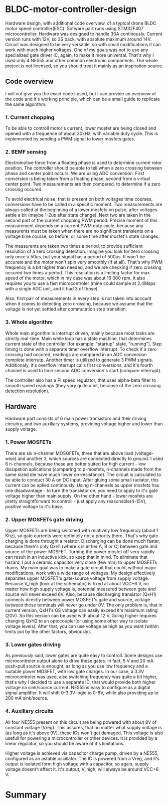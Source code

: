# BLDC-motor-controller-design
Hardware design, with additional code overview, of a typical drone BLDC motor speed controller(ESC).
Sofware part runs using STM32F407 microcontroller. Hardware was designed to handle 30A continously. Current version runs with 12V, so 3S pack, with absolute maximum around 14V. Circuit was designed to be very versatile, so with small modifications it can work with much higher voltages. One of my goals was not to use any specialized gate driver IC, again, to make it more universal. That's why I used only 4 NE555 and other common electronic components. 
The whole project is not licensed, so you should treat it mainly as an inspiration source.

## Code overview
I will not give you the exact code I used, but I can provide an overview of the code and it's working principle, which can be a small guide to replicate the same algorithm.

### 1. Current chopping
To be able to controll motor's current, lower mosfet are being closed and opened with a frequence of about 30kHz, with variable duty cycle. This is implemented by sending a PWM signal to lower mosfets gates. 

### 2. BEMF sensing
Electromotive force from a floating phase is used to determine current rotor position. The controller should be able to tell when a zero crossing between phase and center point occurs. We are using ADC conversion. First conversion is being taken from a floating phase, second from a virtual center point. Two measurements are then compared, to determine if a zero crossing occured. 

To avoid electrical noise, that is present on both voltages time courses, conversions have to be called in a specific moment. Two measurements are always called at the beginning of a lower mosfets on pulse, after voltages settle a bit (maybe 1-2us after state change). Next two are taken in the second part of the current chopping PWM period. Precise moment of this measurement depends on a current PWM duty cycle, because any measurents must be taken when there are no significant transients on a voltage time course, so before, or some time after mosfet's state changes. 
	
The measurents are taken two times a period, to provide sufficient resolution of a zero crossing detection. Imagine you look for zero crossing only once a 50us, but your signal has a period of 500us. It won't be accurate and the motor won't spin very smoothly (if at all). That's why PWM frequency is a bit higher than needed, and we are checking if zero crossing occured two times a period. This resolution is a limiting factor for max speed of the motor, which in my case was about 16 000 rpm. It also requires you to use a fast microcontroler (mine could sample at 2.4Msps with a single ADC unit, and it had 3 of those). 
	
Also, first pair of measurements in every step is not taken into account when it comes to detecting zero crossing, because we assume that the voltage is not yet settled after commutation step transition. 

### 3. Whole algorithm
Whole main algorithm is interrupt driven, mainly because most tasks are strictly real-time. Main while loop has a state machine, that determines current state of the controller (for example: "startup" state, "running"). Step timing is done with a separate timer overflow interrupt. To check if a zero crossing had occured, readings are compared in an ADC conversion complete interrutp. Another timer is utilized to generate 3 PWM signals. Additionaly, it's overflow interrupt calls first conversions, and it's fourth channel is used to time second ADC conversion's start (compare interrupt).

The controller also has a PI speed regulator, that uses alpha-beta filter to smooth speed readings (they vary quite a bit, because of the zero crossing detection resolution).

## Hardware
Hardware part consists of 6 main power transistors and their driving circuitry, and two auxiliary systems, providing voltage higher and lower than supply voltage. 
 ### 1. Power MOSFETs
 There are six n-channel MOSGFETs, three that are above load (voltage-wise) and another 3, which sources are connected directly to ground. I used 6 n-channels, because these are better suited for high current - low dissipation aplications (comparing to p-mosfets, n-channels made from the same sized die have much lower on-resistance). The circuit is calculated to be able to conduct 30 A on DC input. After gluing some small radiator, this current can be aplied continously. Using n-channels as upper mosfets has one disadvantage - to turn the transistor on, you need to apply to it's gate voltage higher than main supply. On the other hand - lower mosfets are pretty straightforward to controll - just apply any reasonable(4-15V), positive voltage to it's base. 
### 2. Upper MOSFETs gate driving
Upper MOSFETs are being switched with relatively low frequency (about 1 Khz), so gate currents were definitely not a priority there. That's why gate charging is done throught a resistor. Discharging can be done much faster, because there's only QxH1 (where x is either A, B or C) between gate and source of the power MOSFET. Turning the power mosfet off very rapidly can result in an inductive kick, so keep that in mind. To eliminate that hazard, I put a ceramic capacitor very close (few mm) to upper MOSFETs drains. 
My main goal was to make a gate circuit that could, without major modifications, work with a wide range of voltages. My design effectively separates upper MOSFET's gate-source voltage from supply voltage. Because V_high (look at the schematic) is fixed at about VCC+6 V, no matter how high supply voltage is, potential measured between gate and source will never exceed 6V. Also, because discharging transistor (QxH1) connects directly between power MOSFET's gate and source, voltage between those terminals will never go under 0V. The only problem is, that in current version, QxH1's GS voltage can easily exceed it's maximum rating (20V). So this version can be used with about 12 V. Going higher requires changing QxH2 to an optocoupler(or using some other way to isolate voltage levels). After that, you can use voltage as high as you want (within limits put by the other factors, obviously). 
### 3. Lower gates driving
As previously said, lower gates are quite easy to controll. Some designs use microcontroler output alone to drive these gates. In fact, 5 V and 20 mA push-pull source is enought, as long as you use low frequency and a suitable power MOSFET, with low gate charges. In our case, a 3.3V microcontroler was used, also switching frequency was quite a bit higher, that's why I decided to use a separate IC, that would provide both higher voltage na sink/source current. NE555 is easy to configure as a digital signal amplifier. It will shift 0-3.3V logic to 0-8V, while also providing up to 200 mA sink/source. 
### 4. Auxiliary circuits
All four NE555 present on this circuit are being powered with about 8V of constant voltage (Vreg). This assures, that no matter what supply voltage is (as long as it's above 9V), these ICs won't get damaged. This voltage is also usefull for powering a microcontroller or other devices. It is provided by a linear regulator, so you should be aware of it's limitations. 

Higher voltage is achieved via capacitor charge pump, driven by a NE555, configured as an astable oscillator. The IC is powered from a Vreg, and it's output is isolated form high voltage with a capacitor, so again, supply voltage doesnt't affect it. It's output, V_high, will always be around VCC+6 V.

# Summary
 
